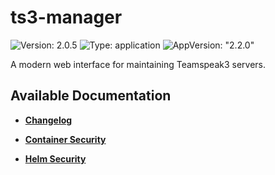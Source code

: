 # ts3-manager

![Version: 2.0.5](https://img.shields.io/badge/Version-2.0.5-informational?style=flat-square) ![Type: application](https://img.shields.io/badge/Type-application-informational?style=flat-square) ![AppVersion: "2.2.0"](https://img.shields.io/badge/AppVersion-"2.2.0"-informational?style=flat-square)

A modern web interface for maintaining Teamspeak3 servers.

## Available Documentation

- [**Changelog**](CHANGELOG)

- [**Container Security**](container-security)

- [**Helm Security**](helm-security)

